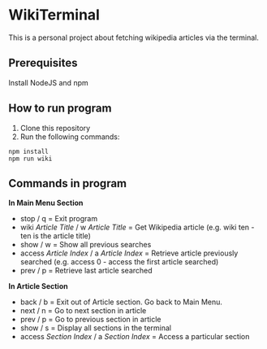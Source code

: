 # WikiTerminal

This is a personal project about fetching wikipedia articles via the terminal.

## Prerequisites

Install NodeJS and npm

## How to run program

1. Clone this repository
2. Run the following commands:

```
npm install
npm run wiki
```

## Commands in program

**In Main Menu Section**

- stop / q = Exit program
- wiki _Article Title_ / w _Article Title_ = Get Wikipedia article
  (e.g. wiki ten - ten is the article title)
- show / w = Show all previous searches
- access _Article Index_ / a _Article Index_ = Retrieve article previously searched
  (e.g. access 0 - access the first article searched)
- prev / p = Retrieve last article searched

**In Article Section**

- back / b = Exit out of Article section. Go back to Main Menu.
- next / n = Go to next section in article
- prev / p = Go to previous section in article
- show / s = Display all sections in the terminal
- access _Section Index_ / a _Section Index_ = Access a particular section
